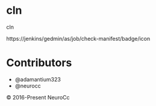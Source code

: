 # cln
cln

https://jenkins/gedmin/as/job/check-manifest/badge/icon

# Contributors
 + @adamantium323
 + @neurocc
 
&copy; 2016-Present NeuroCc
